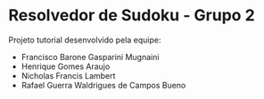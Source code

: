 # Resolvedor de Sudoku - Grupo 2

Projeto tutorial desenvolvido pela equipe:
* Francisco Barone Gasparini Mugnaini
* Henrique Gomes Araujo
* Nicholas Francis Lambert
* Rafael Guerra Waldrigues de Campos Bueno